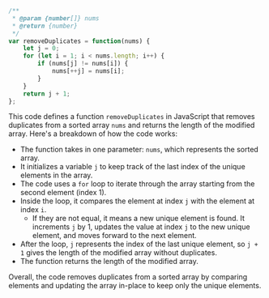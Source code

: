 ```javascript
/**
 * @param {number[]} nums
 * @return {number}
 */
var removeDuplicates = function(nums) {
    let j = 0;
    for (let i = 1; i < nums.length; i++) {
        if (nums[j] != nums[i]) {
            nums[++j] = nums[i];
        }
    }
    return j + 1;
};
```

This code defines a function `removeDuplicates` in JavaScript that removes duplicates from a sorted array `nums` and returns the length of the modified array. Here's a breakdown of how the code works:

- The function takes in one parameter: `nums`, which represents the sorted array.
- It initializes a variable `j` to keep track of the last index of the unique elements in the array.
- The code uses a `for` loop to iterate through the array starting from the second element (index 1).
- Inside the loop, it compares the element at index `j` with the element at index `i`.
  - If they are not equal, it means a new unique element is found. It increments `j` by 1, updates the value at index `j` to the new unique element, and moves forward to the next element.
- After the loop, `j` represents the index of the last unique element, so `j + 1` gives the length of the modified array without duplicates.
- The function returns the length of the modified array.

Overall, the code removes duplicates from a sorted array by comparing elements and updating the array in-place to keep only the unique elements.